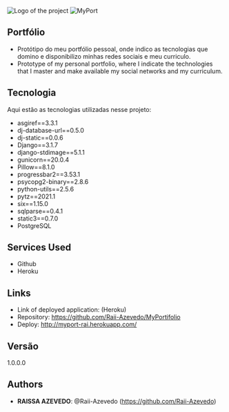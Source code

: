 ![Logo of the project](http://myport-rai.herokuapp.com/static/img/nlogo.png)
![MyPort](https://github.com/Raii-Azevedo/MyPortifolio/blob/master/MyPort.gif)
 
## Portfólio
 
- Protótipo do meu portfólio pessoal, onde indico as tecnologias que domino e disponibilizo minhas redes sociais e meu curriculo.
- Prototype of my personal portfolio, where I indicate the technologies that I master and make available my social networks and my curriculum.
 
## Tecnologia
 
Aqui estão as tecnologias utilizadas nesse projeto:
- asgiref==3.3.1
- dj-database-url==0.5.0
- dj-static==0.0.6
- Django==3.1.7
- django-stdimage==5.1.1
- gunicorn==20.0.4
- Pillow==8.1.0
- progressbar2==3.53.1
- psycopg2-binary==2.8.6
- python-utils==2.5.6
- pytz==2021.1
- six==1.15.0
- sqlparse==0.4.1
- static3==0.7.0
- PostgreSQL

 
 
## Services Used
 
* Github
* Heroku
 
 
## Links
 
  - Link of deployed application: (Heroku)
  - Repository: https://github.com/Raii-Azevedo/MyPortifolio
  - Deploy: http://myport-rai.herokuapp.com/
 
## Versão
 
1.0.0.0
 
 
## Authors
 
* **RAISSA AZEVEDO**: @Raii-Azevedo (https://github.com/Raii-Azevedo)
 

